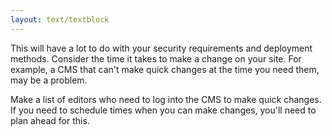 ```yaml
---
layout: text/textblock
---
```

This will have a lot to do with your security requirements and deployment methods. Consider the time it takes to make a change on your site. For example, a CMS that can't make quick changes at the time you need them, may be a problem.

Make a list of editors who need to log into the CMS to make quick changes. If you need to schedule times when you can make changes, you'll need to plan ahead for this.
